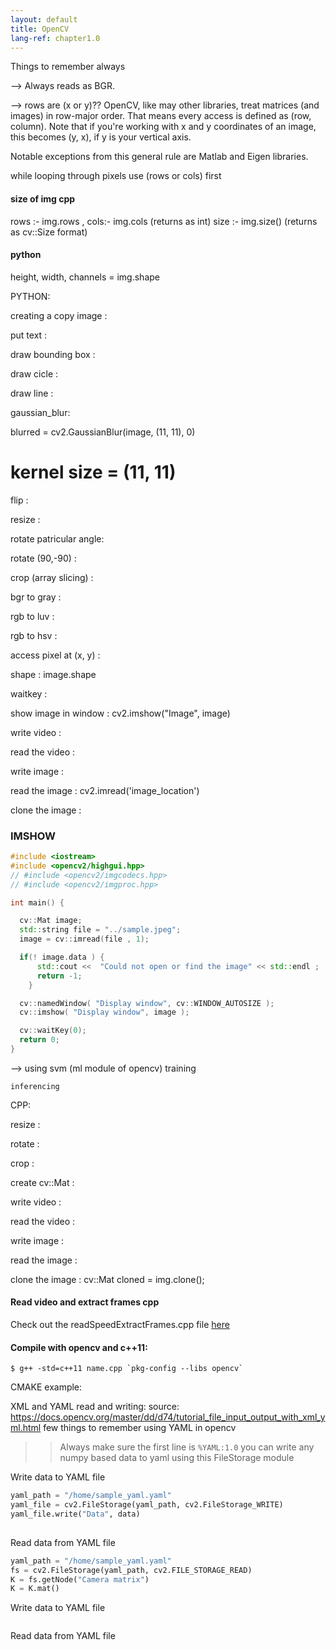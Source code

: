 ```yaml
---
layout: default
title: OpenCV
lang-ref: chapter1.0
---
```

Things to remember always 

--> Always reads as BGR.

--> rows are (x or y)??
OpenCV, like may other libraries, treat matrices (and images) in row-major order. That means every access is defined as (row, column). Note that if you're working with x and y coordinates of an image, this becomes (y, x), if y is your vertical axis.

Notable exceptions from this general rule are Matlab and Eigen libraries.


while looping through pixels use (rows or cols) first


#### size of img cpp
rows :- img.rows , cols:- img.cols (returns as int)
size :- img.size() (returns as cv::Size format)

#### python
height, width, channels = img.shape 

PYTHON:

creating a copy image : 

put text : 

draw bounding box :

draw cicle :

draw line : 

gaussian_blur: 

blurred = cv2.GaussianBlur(image, (11, 11), 0)
# kernel size = (11, 11)

flip :

resize :

rotate patricular angle:

rotate (90,-90) :

crop (array slicing) :

bgr to gray :

rgb to luv :

rgb to hsv :

access pixel at (x, y) :

shape : image.shape

waitkey : 

show image in window : cv2.imshow("Image", image)

write video :

read the video : 

write image :

read the image : cv2.imread('image_location')

clone the image : 

### IMSHOW

```cpp
#include <iostream>
#include <opencv2/highgui.hpp>
// #include <opencv2/imgcodecs.hpp>
// #include <opencv2/imgproc.hpp>

int main() {

  cv::Mat image;
  std::string file = "../sample.jpeg";
  image = cv::imread(file , 1);

  if(! image.data ) {
      std::cout <<  "Could not open or find the image" << std::endl ;
      return -1;
    }

  cv::namedWindow( "Display window", cv::WINDOW_AUTOSIZE );
  cv::imshow( "Display window", image );

  cv::waitKey(0);
  return 0;
}
```


--> using svm (ml module of opencv)
	training

	inferencing




CPP:

resize :

rotate :

crop :


create cv::Mat :

write video :

read the video : 

write image :

read the image : 

clone the image : cv::Mat cloned = img.clone();

#### Read video and extract frames cpp

Check out the readSpeedExtractFrames.cpp file [here](https://github.com/madhu-korada/references/tree/master/opencv_files)

#### Compile with opencv and c++11:
```$ g++ -std=c++11 name.cpp `pkg-config --libs opencv` ```



CMAKE example:




XML and YAML read and writing:
source: <https://docs.opencv.org/master/dd/d74/tutorial_file_input_output_with_xml_yml.html>
few things to remember using YAML in opencv
>> Always make sure the first line is ```%YAML:1.0```
>> you can write any numpy based data to yaml using this FileStorage module
>> 


Write data to YAML file
```python
yaml_path = "/home/sample_yaml.yaml"
yaml_file = cv2.FileStorage(yaml_path, cv2.FileStorage_WRITE)
yaml_file.write("Data", data)
    
```
Read data from YAML file
```python
yaml_path = "/home/sample_yaml.yaml"
fs = cv2.FileStorage(yaml_path, cv2.FILE_STORAGE_READ)
K = fs.getNode("Camera matrix")
K = K.mat()
```

Write data to YAML file
```cpp

```

Read data from YAML file
```cpp

```


